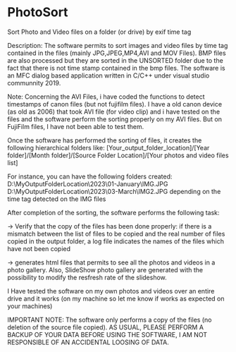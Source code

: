 # PhotoSort
Sort Photo and Video files on a folder (or drive) by exif time tag


Description: The software permits to sort images and video files by time tag contained in the files (mainly JPG,JPEG,MP4,AVI and MOV Files). 
BMP files are also processed but they are sorted in the UNSORTED folder due to the fact that there is not time stamp contained in the bmp files.
The software is an MFC dialog based application written in C/C++ under visual studio communnity 2019. 

Note: Concerning the AVI Files, i have coded the functions to detect timestamps of canon files (but not fujifilm files). I have a old canon device (as old as 2006) that took AVI file (for video clip) and i have tested on the files and the software perform the sorting properly on my AVI files.
But on FujiFilm files, I have not been able to test them.

Once the software has performed the sorting of files, it creates the following hierarchical folders like:
[Your_output_folder_location]/[Year folder]/[Month folder]/[Source Folder Location]/[Your photos and video files list]

For instance, you can have the following folders created: D:\MyOutputFolderLocation\2023\01-January\IMG.JPG D:\MyOutputFolderLocation\2023\03-March\IMG2.JPG
depending on the time tag detected on the IMG files



After completion of the sorting, the software performs the following task:

-> Verify that the copy of the files has been done properly: if there is a mismatch between the list of files to be copied and the real number of files copied in the output folder, a log file indicates the names of the files which have not been copied

-> generates html files that permits to see all the photos and videos in a photo gallery. Also, SlideShow photo gallery are generated with the possibility to modify the resfresh rate of the slideshow.

I Have tested the software on my own photos and videos over an entire drive and it works (on my machine so let me know if works as expected on your machines)

IMPORTANT NOTE: The software only performs a copy of the files (no deletion of the source file copied).
AS USUAL, PLEASE PERFORM A BACKUP OF YOUR DATA BEFORE USING THE SOFTWARE, I AM NOT RESPONSIBLE OF AN ACCIDENTAL LOOSING OF DATA.
